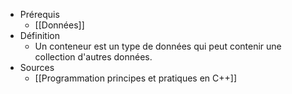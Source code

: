 - Prérequis
	- [[Données]]
- Définition
	-	Un conteneur est un type de données qui peut contenir une collection d'autres données.
- Sources
	- [[Programmation principes et pratiques en C++]]
